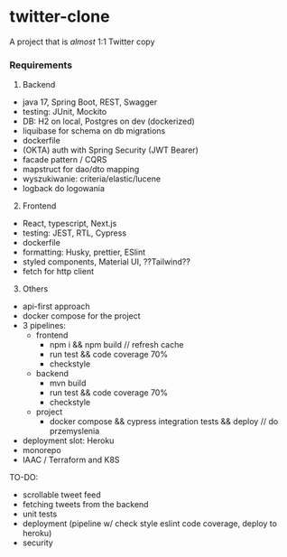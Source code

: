 # twitter-clone
A project that is *almost* 1:1 Twitter copy

### Requirements

1. Backend
* java 17, Spring Boot, REST, Swagger
* testing: JUnit, Mockito
* DB: H2 on local, Postgres on dev (dockerized)
* liquibase for schema on db migrations
* dockerfile
* (OKTA) auth with Spring Security (JWT Bearer)
* facade pattern / CQRS
* mapstruct for dao/dto mapping
* wyszukiwanie: criteria/elastic/lucene
* logback do logowania

2. Frontend
* React, typescript, Next.js
* testing: JEST, RTL, Cypress
* dockerfile
* formatting: Husky, prettier, ESlint
* styled components, Material UI, ??Tailwind??
* fetch for http client

3. Others
* api-first approach
* docker compose for the project
* 3 pipelines:
    * frontend
        * npm i && npm build // refresh cache
        * run test && code coverage 70%
        * checkstyle
    * backend
        * mvn build
        * run test && code coverage 70% 
        * checkstyle 
    * project
        * docker compose && cypress integration tests && deploy // do przemyslenia
* deployment slot: Heroku
* monorepo
* IAAC / Terraform and K8S

TO-DO:
- scrollable tweet feed
- fetching tweets from the backend
- unit tests
- deployment (pipeline w/ check style eslint code coverage, deploy to heroku)
- security
